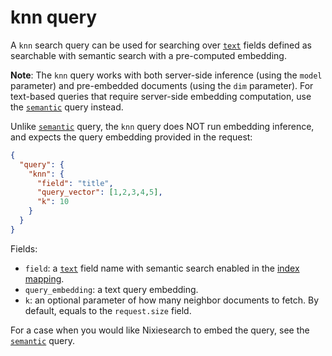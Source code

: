 # knn query

A `knn` search query can be used for searching over [`text`](../../../indexing/types/text.md) fields defined as searchable with semantic search with a pre-computed embedding.

**Note**: The `knn` query works with both server-side inference (using the `model` parameter) and pre-embedded documents (using the `dim` parameter). For text-based queries that require server-side embedding computation, use the [`semantic`](semantic.md) query instead.

Unlike [`semantic`](semantic.md) query, the `knn` query does NOT run embedding inference, and expects the query embedding provided in the request:

```json
{
  "query": {
    "knn": {
      "field": "title",
      "query_vector": [1,2,3,4,5],
      "k": 10
    }
  }
}
```

Fields:
* `field`: a [`text`](../../../indexing/types/text.md) field name with semantic search enabled in the [index mapping](../../../indexing/mapping.md).
* `query_embedding`: a text query embedding.
* `k`: an optional parameter of how many neighbor documents to fetch. By default, equals to the `request.size` field.

For a case when you would like Nixiesearch to embed the query, see the [`semantic`](semantic.md) query.